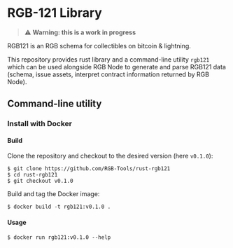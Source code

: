 # RGB-121 Library

> :warning: **Warning: this is a work in progress**

RGB121 is an RGB schema for collectibles on bitcoin & lightning.

This repository provides rust library and a command-line utility `rgb121` which
can be used alongside RGB Node to generate and parse RGB121 data (schema, issue
assets, interpret contract information returned by RGB Node).

## Command-line utility

### Install with Docker

#### Build

Clone the repository and checkout to the desired version (here `v0.1.0`):

```console
$ git clone https://github.com/RGB-Tools/rust-rgb121
$ cd rust-rgb121
$ git checkout v0.1.0
```

Build and tag the Docker image:

```console
$ docker build -t rgb121:v0.1.0 .
```

#### Usage

```console
$ docker run rgb121:v0.1.0 --help
```
